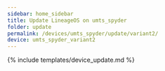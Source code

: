 ```yaml
---
sidebar: home_sidebar
title: Update LineageOS on umts_spyder
folder: update
permalink: /devices/umts_spyder/update/variant2/
device: umts_spyder_variant2
---
```

{% include templates/device_update.md %}
